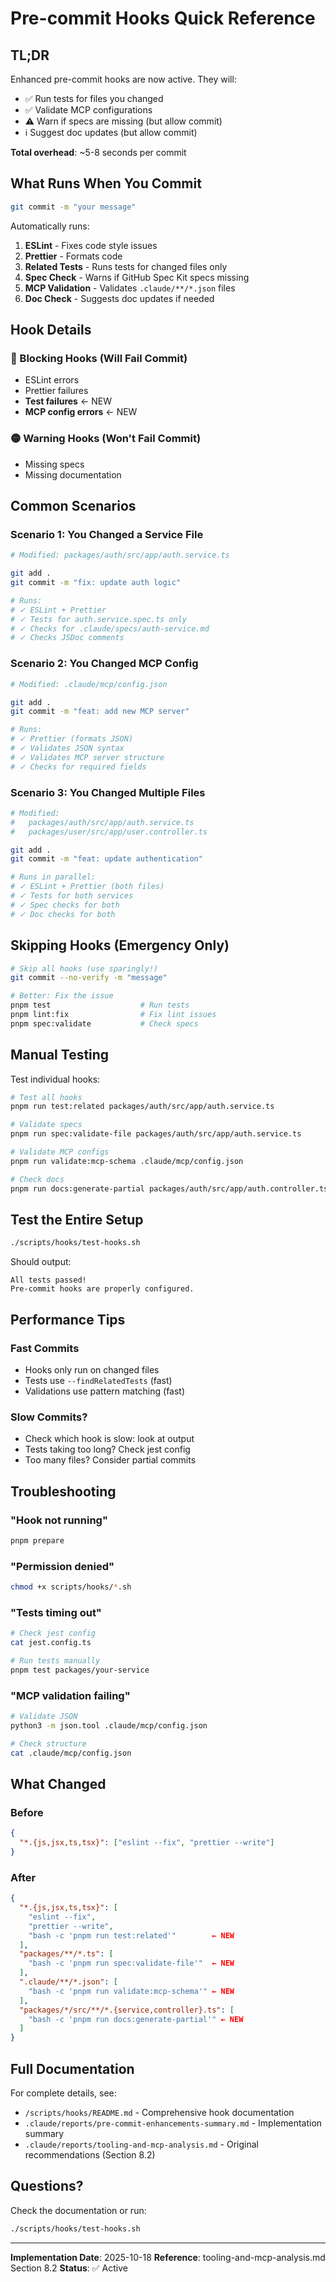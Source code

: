 # Pre-commit Hooks Quick Reference

## TL;DR

Enhanced pre-commit hooks are now active. They will:
- ✅ Run tests for files you changed
- ✅ Validate MCP configurations
- ⚠️ Warn if specs are missing (but allow commit)
- ℹ️ Suggest doc updates (but allow commit)

**Total overhead**: ~5-8 seconds per commit

## What Runs When You Commit

```bash
git commit -m "your message"
```

Automatically runs:
1. **ESLint** - Fixes code style issues
2. **Prettier** - Formats code
3. **Related Tests** - Runs tests for changed files only
4. **Spec Check** - Warns if GitHub Spec Kit specs missing
5. **MCP Validation** - Validates `.claude/**/*.json` files
6. **Doc Check** - Suggests doc updates if needed

## Hook Details

### 🔴 Blocking Hooks (Will Fail Commit)
- ESLint errors
- Prettier failures
- **Test failures** ← NEW
- **MCP config errors** ← NEW

### 🟡 Warning Hooks (Won't Fail Commit)
- Missing specs
- Missing documentation

## Common Scenarios

### Scenario 1: You Changed a Service File
```bash
# Modified: packages/auth/src/app/auth.service.ts

git add .
git commit -m "fix: update auth logic"

# Runs:
# ✓ ESLint + Prettier
# ✓ Tests for auth.service.spec.ts only
# ✓ Checks for .claude/specs/auth-service.md
# ✓ Checks JSDoc comments
```

### Scenario 2: You Changed MCP Config
```bash
# Modified: .claude/mcp/config.json

git add .
git commit -m "feat: add new MCP server"

# Runs:
# ✓ Prettier (formats JSON)
# ✓ Validates JSON syntax
# ✓ Validates MCP server structure
# ✓ Checks for required fields
```

### Scenario 3: You Changed Multiple Files
```bash
# Modified:
#   packages/auth/src/app/auth.service.ts
#   packages/user/src/app/user.controller.ts

git add .
git commit -m "feat: update authentication"

# Runs in parallel:
# ✓ ESLint + Prettier (both files)
# ✓ Tests for both services
# ✓ Spec checks for both
# ✓ Doc checks for both
```

## Skipping Hooks (Emergency Only)

```bash
# Skip all hooks (use sparingly!)
git commit --no-verify -m "message"

# Better: Fix the issue
pnpm test                    # Run tests
pnpm lint:fix                # Fix lint issues
pnpm spec:validate           # Check specs
```

## Manual Testing

Test individual hooks:
```bash
# Test all hooks
pnpm run test:related packages/auth/src/app/auth.service.ts

# Validate specs
pnpm run spec:validate-file packages/auth/src/app/auth.service.ts

# Validate MCP configs
pnpm run validate:mcp-schema .claude/mcp/config.json

# Check docs
pnpm run docs:generate-partial packages/auth/src/app/auth.controller.ts
```

## Test the Entire Setup

```bash
./scripts/hooks/test-hooks.sh
```

Should output:
```
All tests passed!
Pre-commit hooks are properly configured.
```

## Performance Tips

### Fast Commits
- Hooks only run on changed files
- Tests use `--findRelatedTests` (fast)
- Validations use pattern matching (fast)

### Slow Commits?
- Check which hook is slow: look at output
- Tests taking too long? Check jest config
- Too many files? Consider partial commits

## Troubleshooting

### "Hook not running"
```bash
pnpm prepare
```

### "Permission denied"
```bash
chmod +x scripts/hooks/*.sh
```

### "Tests timing out"
```bash
# Check jest config
cat jest.config.ts

# Run tests manually
pnpm test packages/your-service
```

### "MCP validation failing"
```bash
# Validate JSON
python3 -m json.tool .claude/mcp/config.json

# Check structure
cat .claude/mcp/config.json
```

## What Changed

### Before
```json
{
  "*.{js,jsx,ts,tsx}": ["eslint --fix", "prettier --write"]
}
```

### After
```json
{
  "*.{js,jsx,ts,tsx}": [
    "eslint --fix",
    "prettier --write",
    "bash -c 'pnpm run test:related'"        ← NEW
  ],
  "packages/**/*.ts": [
    "bash -c 'pnpm run spec:validate-file'"  ← NEW
  ],
  ".claude/**/*.json": [
    "bash -c 'pnpm run validate:mcp-schema'" ← NEW
  ],
  "packages/*/src/**/*.{service,controller}.ts": [
    "bash -c 'pnpm run docs:generate-partial'" ← NEW
  ]
}
```

## Full Documentation

For complete details, see:
- `/scripts/hooks/README.md` - Comprehensive hook documentation
- `.claude/reports/pre-commit-enhancements-summary.md` - Implementation summary
- `.claude/reports/tooling-and-mcp-analysis.md` - Original recommendations (Section 8.2)

## Questions?

Check the documentation or run:
```bash
./scripts/hooks/test-hooks.sh
```

---

**Implementation Date**: 2025-10-18
**Reference**: tooling-and-mcp-analysis.md Section 8.2
**Status**: ✅ Active
